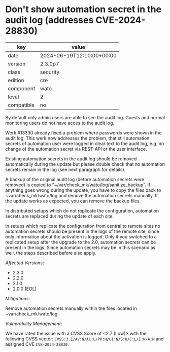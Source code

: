 [//]: # (werk v2)
# Don't show automation secret in the audit log (addresses CVE-2024-28830)

key        | value
---------- | ---
date       | 2024-06-19T12:10:00+00:00
version    | 2.3.0p7
class      | security
edition    | cre
component  | wato
level      | 2
compatible | no

By default only admin users are able to see the audit log. Guests and normal
monitoring users do not have acces to the audit log.

Werk #13330 already fixed a problem where passwords were shown in the audit log.
This werk now addresses the problem, that still automation secrets of
automation user were logged in clear text to the audit log, e.g. on change of
the automation secret via REST-API or the user interface.

Existing automation secrets in the audit log should be removed automatically
during the update but please double check that no automation secrets remain in
the log (see next paragraph for details).

A backup of the original audit log (before automation secrets were removed) is
copied to "~/var/check_mk/wato/log/sanitize_backup". If anything goes wrong
during the update, you have to copy the files back to ~var/check_mk/wato/log
and remove the automation secrets manually. If the update works as expected,
you can remove the backup files.

In distributed setups which do not replicate the configuration, automation
secrets are replaced during the update of each site.

In setups which replicate the configuration from central to remote sites no
automation secrets should be present in the logs of the remote site, since only
information about the activation is logged. Only if you switched to a
replicated setup after the upgrade to the 2.0, automation secrets can be
present in the logs. Since automation secrets may be in this scenario as well,
the steps described before also apply.

*Affected Versions*:

* 2.3.0
* 2.2.0
* 2.1.0
* 2.0.0 (EOL)

*Mitigations*:

Remove automation secrets manually within the files located in
~var/check_mk/wato/log.

*Vulnerability Management*:

We have rated the issue with a CVSS Score of <2.7 (Low)> with the following
CVSS vector: `CVSS:3.1/AV:N/AC:L/PR:H/UI:N/S:U/C:L/I:N/A:N` and assigned CVE
`CVE-2024-28830`.
